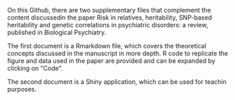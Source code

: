 On this Github, there are two supplementary files that complement the content discussedin the paper Risk in relatives, heritability, SNP-based heritability and genetic correlations in psychiatric disorders: a review, published in Biological Psychiatry.

The first document is a Rmarkdown file, which covers the theoretical concepts discussed in the manuscript in more depth. R code to replicate the figure and data used in the paper are provided and can be expanded by clicking on "Code". 

The second document is a Shiny application, which can be used for teachin purposes. 


